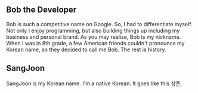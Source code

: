 ## Bob the Developer
Bob is such a competitive name on Google. So, I had to differentiate myself.  Not only I enjoy programming, but also building things up including my business and personal brand. As you may realize, Bob is my nickname. When I was in 8th grade, a few American friends couldn't pronounce my Korean name, so they decided to call me Bob. The rest is history.


## SangJoon
SangJoon is my Korean name. I'm a native Korean. It goes like this 상준.
